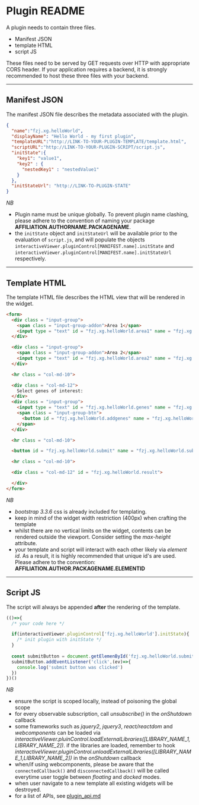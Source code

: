 Plugin README
======
A plugin needs to contain three files. 
- Manifest JSON
- template HTML
- script JS


These files need to be served by GET requests over HTTP with appropriate CORS header. If your application requires a backend, it is strongly recommended to host these three files with your backend. 

---
Manifest JSON
------
The manifest JSON file describes the metadata associated with the plugin. 

```json
{
  "name":"fzj.xg.helloWorld",
  "displayName": "Hello World - my first plugin",
  "templateURL":"http://LINK-TO-YOUR-PLUGIN-TEMPLATE/template.html",
  "scriptURL":"http://LINK-TO-YOUR-PLUGIN-SCRIPT/script.js",
  "initState":{
    "key1": "value1",
    "key2" : {
      "nestedKey1" : "nestedValue1"
    }
  },
  "initStateUrl": "http://LINK-TO-PLUGIN-STATE"
}
```
*NB* 
- Plugin name must be unique globally. To prevent plugin name clashing, please adhere to the convention of naming your package **AFFILIATION.AUTHORNAME.PACKAGENAME**. 
- the `initState` object and `initStateUrl` will be available prior to the evaluation of `script.js`, and will populate the objects `interactiveViewer.pluginControl[MANIFEST.name].initState` and `interactiveViewer.pluginControl[MANIFEST.name].initStateUrl` respectively. 

---
Template HTML
------
The template HTML file describes the HTML view that will be rendered in the widget.


```html
<form>
  <div class = "input-group">
    <span class = "input-group-addon">Area 1</span>
    <input type = "text" id = "fzj.xg.helloWorld.area1" name = "fzj.xg.helloWorld.area1" class = "form-control" placeholder="Select a region" value = "">
  </div>

  <div class = "input-group">
    <span class = "input-group-addon">Area 2</span>
    <input type = "text" id = "fzj.xg.helloWorld.area2" name = "fzj.xg.helloWorld.area2" class = "form-control" placeholder="Select a region" value = "">
  </div>

  <hr class = "col-md-10">

  <div class = "col-md-12">
    Select genes of interest:
  </div>
  <div class = "input-group">
    <input type = "text" id = "fzj.xg.helloWorld.genes" name = "fzj.xg.helloWorld.genes" class = "form-control" placeholder = "Genes of interest ...">
    <span class = "input-group-btn">
      <button id = "fzj.xg.helloWorld.addgenes" name = "fzj.xg.helloWorld.addgenes" class = "btn btn-default" type = "button">Add</button>
    </span>
  </div>

  <hr class = "col-md-10">

  <button id = "fzj.xg.helloWorld.submit" name = "fzj.xg.helloWorld.submit" type = "button" class = "btn btn-default btn-block">Submit</button>

  <hr class = "col-md-10">

  <div class = "col-md-12" id = "fzj.xg.helloWorld.result">

  </div>
</form>
```
*NB*
- *bootstrap 3.3.6* css is already included for templating.
- keep in mind of the widget width restriction (400px) when crafting the template
- whilst there are no vertical limits on the widget, contents can be rendered outside the viewport. Consider setting the *max-height* attribute.
- your template and script will interact with each other likely via *element id*. As a result, it is highly recommended that unique id's are used. Please adhere to the convention: **AFFILIATION.AUTHOR.PACKAGENAME.ELEMENTID** 
---
Script JS
------
The script will always be appended **after** the rendering of the template. 

```javascript
(()=>{
  /* your code here */

  if(interactiveViewer.pluginControl['fzj.xg.helloWorld'].initState){
    /* init plugin with initState */
  }
  
  const submitButton = document.getElemenById('fzj.xg.helloWorld.submit')
  submitButton.addEventListener('click',(ev)=>{
    console.log('submit button was clicked')
  })
})()
```
*NB*
- ensure the script is scoped locally, instead of poisoning the global scope
- for every observable subscription, call *unsubscribe()* in the *onShutdown* callback
- some frameworks such as *jquery2*, *jquery3*, *react/reactdom* and *webcomponents* can be loaded via *interactiveViewer.pluinControl.loadExternalLibraries([LIBRARY_NAME_1, LIBRARY_NAME_2])*. if the libraries are loaded, remember to hook *interactiveViewer.pluginControl.unloadExternalLibraries([LIBRARY_NAME_1,LIBRARY_NAME_2])* in the *onShutdown* callback
- when/if using webcomponents, please be aware that the `connectedCallback()` and `disconnectedCallback()` will be called everytime user toggle between *floating* and *docked* modes. 
- when user navigate to a new template all existing widgets will be destroyed.
- for a list of APIs, see [plugin_api.md](plugin_api.md)
